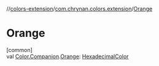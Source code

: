 //[colors-extension](../../index.md)/[com.chrynan.colors.extension](index.md)/[Orange](-orange.md)

# Orange

[common]\
val [Color.Companion](../../../colors-core/colors-core/com.chrynan.colors/-color/-companion/index.md).[Orange](-orange.md): [HexadecimalColor](../../../colors-core/colors-core/com.chrynan.colors/-hexadecimal-color/index.md)
